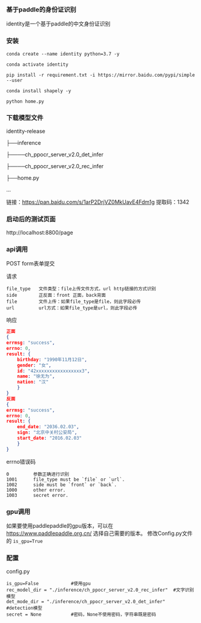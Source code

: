 ### 基于paddle的身份证识别
identity是一个基于paddle的中文身份证识别

### 安装
```shell script
conda create --name identity python=3.7 -y
```
```shell script
conda activate identity
```
```shell script
pip install -r requirement.txt -i https://mirror.baidu.com/pypi/simple --user
```
```shell script
conda install shapely -y
```
```shell script
python home.py
```

### 下载模型文件
identity-release

├──inference 

├────ch_ppocr_server_v2.0_det_infer

├────ch_ppocr_server_v2.0_rec_infer

├──home.py

...

链接：https://pan.baidu.com/s/1arP2DrjVZ0MkUavE4Fdm1g 
提取码：1342 

### 启动后的测试页面
http://localhost:8800/page

### api调用
POST form表单提交

请求
```
file_type   文件类型：file上传文件方式，url http链接的方式识别
side        正反面：front 正面，back背面
file        文件上传：如果file_type是file，则此字段必传
url         url方式：如果file_type是url，则此字段必传
```
响应
```json
正面
{
errmsg: "success",
errno: 0,
result: {
    birthday: "1990年11月12日",
    gender: "女",
    id: "42xxxxxxxxxxxxxxxxx3",
    name: "徐无为",
    nation: "汉"
    }
}
反面
{
errmsg: "success",
errno: 0,
result: {
    end_date: "2036.02.03",
    sign: "北京中关村公安局",
    start_date: "2016.02.03"
    }
}
```

errno错误码
```
0         参数正确进行识别
1001      file_type must be `file` or `url`.
1002      side must be `front` or `back`.
1000      other error.
1003      secret error.
```

### gpu调用
如果要使用paddlepaddle的gpu版本，可以在 https://www.paddlepaddle.org.cn/ 选择自己需要的版本。
修改Config.py文件的 `is_gpu=True`

### 配置
config.py
```
is_gpu=False            #使用gpu
rec_model_dir = "./inference/ch_ppocr_server_v2.0_rec_infer"  #文字识别模型
det_mode_dir = "./inference/ch_ppocr_server_v2.0_det_infer"   #detection模型
secret = None           #密码，None不使用密码，字符串既是密码
```
